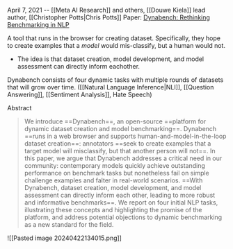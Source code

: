 April 7, 2021 -- [[Meta AI Research]] and others, [[Douwe Kiela]] lead author, [[Christopher Potts|Chris Potts]]
Paper: [Dynabench: Rethinking Benchmarking in NLP](https://arxiv.org/abs/2104.14337)

A tool that runs in the browser for creating dataset. Specifically, they hope to create examples that a *model* would mis-classify, but a human would not.
- The idea is that dataset creation, model development, and model assessment can directly inform eachother.

Dynabench consists of four dynamic tasks with multiple rounds of datasets that will grow over time. ([[Natural Language Inference|NLI]], [[Question Answering]], [[Sentiment Analysis]], Hate Speech)

Abstract
> We introduce ==Dynabench==, an open-source ==platform for dynamic dataset creation and model benchmarking==. Dynabench ==runs in a web browser and supports human-and-model-in-the-loop dataset creation==: annotators ==seek to create examples that a target model will misclassify, but that another person will not==. In this paper, we argue that Dynabench addresses a critical need in our community: contemporary models quickly achieve outstanding performance on benchmark tasks but nonetheless fail on simple challenge examples and falter in real-world scenarios. ==With Dynabench, dataset creation, model development, and model assessment can directly inform each other, leading to more robust and informative benchmarks==. We report on four initial NLP tasks, illustrating these concepts and highlighting the promise of the platform, and address potential objections to dynamic benchmarking as a new standard for the field.

![[Pasted image 20240422134015.png]]